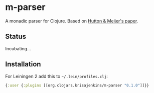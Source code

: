 # m-parser

A monadic parser for Clojure. Based on [Hutton & Meijer's paper][hutton].

## Status

Incubating...

## Installation

For Leiningen 2 add this to `~/.lein/profiles.clj`:

```clojure
{:user {:plugins [[org.clojars.krisajenkins/m-parser "0.1.0"]]}}
```

[hutton]: http://www.cs.nott.ac.uk/~gmh/pearl.pdf
